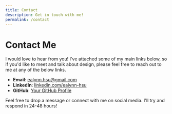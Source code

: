 ```yaml
---
title: Contact
description: Get in touch with me!
permalink: /contact
---
```


# Contact Me

I would love to hear from you! I've attached some of my main links below, so if you'd like to meet and talk about design, please feel free to reach out to me at any of the below links.

- **Email**: [ealynn.hsu@gmail.com](mailto:ealynn.hsu@gmail.com)
- **LinkedIn**: [linkedin.com/ealynn-hsu](https://linkedin.com/ealynn-hsu)
- **GitHub**: [Your GitHub Profile](https://github.com/ehsu3)

Feel free to drop a message or connect with me on social media. I'll try and respond in 24-48 hours!